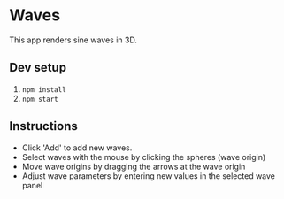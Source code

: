 # Waves

This app renders sine waves in 3D. 

## Dev setup

1. `npm install`
2. `npm start`

## Instructions

* Click 'Add' to add new waves.
* Select waves with the mouse by clicking the spheres (wave origin)
* Move wave origins by dragging the arrows at the wave origin
* Adjust wave parameters by entering new values in the selected wave panel
